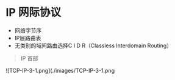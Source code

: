 # IP 网际协议

- 网络字节序
- IP层路由表
- 无类别的域间路由选择C I D R（Classless Interdomain Routing）

> IP 首部

![TCP-IP-3-1.png](./images/TCP-IP-3-1.png
